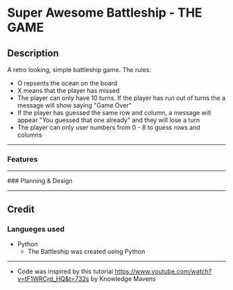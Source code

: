# Super Awesome Battleship - THE GAME

## Description  

 A retro looking, simple battleship game.
The rules:

- O repsents the ocean on the board
- X means that the player has missed
- The player can only have 10 turns. If the player has run out of turns the a message will show saying "Game Over"
- If the player has guessed the same row and column, a message will appear "You guessed that one already" and they will lose a turn
- The player can only user numbers from 0 - 8 to guess rows and columns

<hr>

### Features

<hr>
### Planning & Design

<hr>

## Credit

### Langueges used
- Python
  - The Battleship was created using Python  
<hr>

- Code was inspired by this tutorial https://www.youtube.com/watch?v=tF1WRCrd_HQ&t=732s by Knowledge Mavens 
